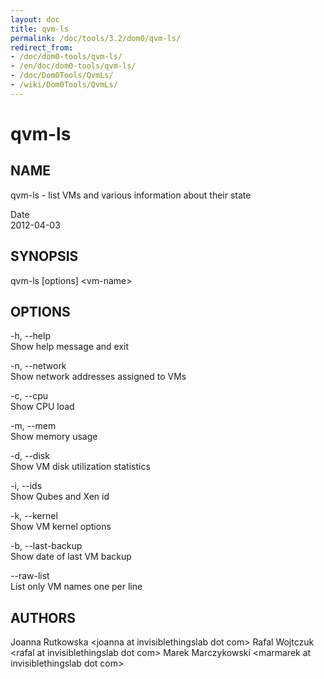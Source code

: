 ```yaml
---
layout: doc
title: qvm-ls
permalink: /doc/tools/3.2/dom0/qvm-ls/
redirect_from:
- /doc/dom0-tools/qvm-ls/
- /en/doc/dom0-tools/qvm-ls/
- /doc/Dom0Tools/QvmLs/
- /wiki/Dom0Tools/QvmLs/
---
```


qvm-ls
======

NAME
----

qvm-ls - list VMs and various information about their state

Date  
2012-04-03

SYNOPSIS
--------

qvm-ls [options] \<vm-name\>

OPTIONS
-------

-h, --help  
Show help message and exit

-n, --network  
Show network addresses assigned to VMs

-c, --cpu  
Show CPU load

-m, --mem  
Show memory usage

-d, --disk  
Show VM disk utilization statistics

-i, --ids  
Show Qubes and Xen id

-k, --kernel  
Show VM kernel options

-b, --last-backup  
Show date of last VM backup

--raw-list  
List only VM names one per line

AUTHORS
-------

Joanna Rutkowska \<joanna at invisiblethingslab dot com\>
Rafal Wojtczuk \<rafal at invisiblethingslab dot com\>
Marek Marczykowski \<marmarek at invisiblethingslab dot com\>

